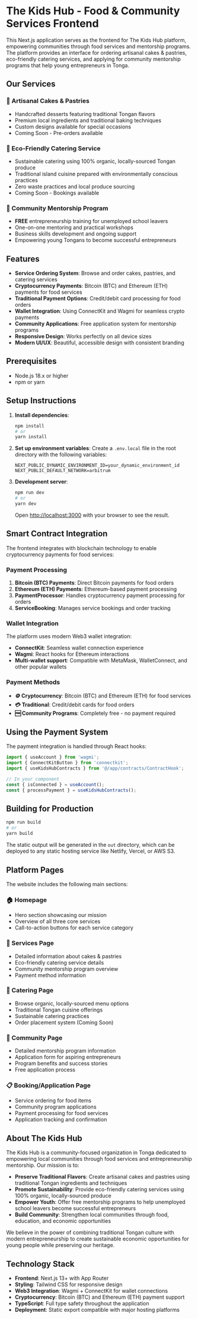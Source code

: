 # The Kids Hub - Food & Community Services Frontend

This Next.js application serves as the frontend for The Kids Hub platform, empowering communities through food services and mentorship programs. The platform provides an interface for ordering artisanal cakes & pastries, eco-friendly catering services, and applying for community mentorship programs that help young entrepreneurs in Tonga.

## Our Services

### 🎂 Artisanal Cakes & Pastries
- Handcrafted desserts featuring traditional Tongan flavors
- Premium local ingredients and traditional baking techniques
- Custom designs available for special occasions
- Coming Soon - Pre-orders available

### 🌱 Eco-Friendly Catering Service
- Sustainable catering using 100% organic, locally-sourced Tongan produce
- Traditional island cuisine prepared with environmentally conscious practices
- Zero waste practices and local produce sourcing
- Coming Soon - Bookings available

### 🤝 Community Mentorship Program
- **FREE** entrepreneurship training for unemployed school leavers
- One-on-one mentoring and practical workshops
- Business skills development and ongoing support
- Empowering young Tongans to become successful entrepreneurs

## Features

- **Service Ordering System**: Browse and order cakes, pastries, and catering services
- **Cryptocurrency Payments**: Bitcoin (BTC) and Ethereum (ETH) payments for food services
- **Traditional Payment Options**: Credit/debit card processing for food orders
- **Wallet Integration**: Using ConnectKit and Wagmi for seamless crypto payments
- **Community Applications**: Free application system for mentorship programs
- **Responsive Design**: Works perfectly on all device sizes
- **Modern UI/UX**: Beautiful, accessible design with consistent branding

## Prerequisites

- Node.js 18.x or higher
- npm or yarn

## Setup Instructions

1. **Install dependencies**:
   ```bash
   npm install
   # or
   yarn install
   ```

2. **Set up environment variables**:
   Create a `.env.local` file in the root directory with the following variables:
   ```
   NEXT_PUBLIC_DYNAMIC_ENVIRONMENT_ID=your_dynamic_environment_id
   NEXT_PUBLIC_DEFAULT_NETWORK=arbitrum
   ```

3. **Development server**:
   ```bash
   npm run dev
   # or
   yarn dev
   ```
   Open [http://localhost:3000](http://localhost:3000) with your browser to see the result.

## Smart Contract Integration

The frontend integrates with blockchain technology to enable cryptocurrency payments for food services:

### Payment Processing
1. **Bitcoin (BTC) Payments**: Direct Bitcoin payments for food orders
2. **Ethereum (ETH) Payments**: Ethereum-based payment processing
3. **PaymentProcessor**: Handles cryptocurrency payment processing for orders
4. **ServiceBooking**: Manages service bookings and order tracking

### Wallet Integration
The platform uses modern Web3 wallet integration:
- **ConnectKit**: Seamless wallet connection experience
- **Wagmi**: React hooks for Ethereum interactions
- **Multi-wallet support**: Compatible with MetaMask, WalletConnect, and other popular wallets

### Payment Methods
- **🪙 Cryptocurrency**: Bitcoin (BTC) and Ethereum (ETH) for food services
- **💳 Traditional**: Credit/debit cards for food orders
- **🆓 Community Programs**: Completely free - no payment required

## Using the Payment System

The payment integration is handled through React hooks:

```typescript
import { useAccount } from 'wagmi';
import { ConnectKitButton } from 'connectkit';
import { useKidsHubContracts } from '@/app/contracts/ContractHook';

// In your component
const { isConnected } = useAccount();
const { processPayment } = useKidsHubContracts();
```

## Building for Production

```bash
npm run build
# or
yarn build
```

The static output will be generated in the `out` directory, which can be deployed to any static hosting service like Netlify, Vercel, or AWS S3.

## Platform Pages

The website includes the following main sections:

### 🏠 Homepage
- Hero section showcasing our mission
- Overview of all three core services
- Call-to-action buttons for each service category

### 🍰 Services Page
- Detailed information about cakes & pastries
- Eco-friendly catering service details
- Community mentorship program overview
- Payment method information

### 🌿 Catering Page
- Browse organic, locally-sourced menu options
- Traditional Tongan cuisine offerings
- Sustainable catering practices
- Order placement system (Coming Soon)

### 🤝 Community Page
- Detailed mentorship program information
- Application form for aspiring entrepreneurs
- Program benefits and success stories
- Free application process

### 📋 Booking/Application Page
- Service ordering for food items
- Community program applications
- Payment processing for food services
- Application tracking and confirmation

## About The Kids Hub

The Kids Hub is a community-focused organization in Tonga dedicated to empowering local communities through food services and entrepreneurship mentorship. Our mission is to:

- **Preserve Traditional Flavors**: Create artisanal cakes and pastries using traditional Tongan ingredients and techniques
- **Promote Sustainability**: Provide eco-friendly catering services using 100% organic, locally-sourced produce
- **Empower Youth**: Offer free mentorship programs to help unemployed school leavers become successful entrepreneurs
- **Build Community**: Strengthen local communities through food, education, and economic opportunities

We believe in the power of combining traditional Tongan culture with modern entrepreneurship to create sustainable economic opportunities for young people while preserving our heritage.

## Technology Stack

- **Frontend**: Next.js 13+ with App Router
- **Styling**: Tailwind CSS for responsive design
- **Web3 Integration**: Wagmi + ConnectKit for wallet connections
- **Cryptocurrency**: Bitcoin (BTC) and Ethereum (ETH) payment support
- **TypeScript**: Full type safety throughout the application
- **Deployment**: Static export compatible with major hosting platforms
